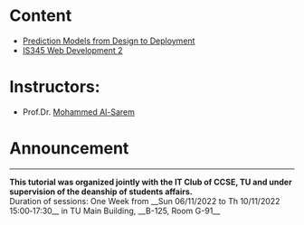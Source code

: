 # Content
* [Prediction Models from Design to Deployment](https://github.com/Moh-Sarem/Courses/tree/main/IS372/readme.md)
* [IS345 Web Development 2]()

# Instructors:
* Prof.Dr. [Mohammed Al-Sarem](https://sites.google.com/site/alsaremmh)

# Announcement
<hr>
<strong> This tutorial was organized jointly with the IT Club of CCSE, TU and under supervision of the deanship of students affairs.</strong> 
<br/>
 Duration of sessions: One Week from __Sun 06/11/2022 to Th 10/11/2022 15:00‐17:30__ in TU Main Building, __B-125, Room G-91__
<br/>



